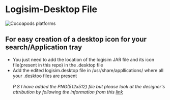 # Logisim-Desktop File
![Cocoapods platforms](https://img.shields.io/badge/Plaform-linux%20%7C%20osx-green)
## For easy creation of a desktop icon for your search/Application tray 
* You just need to add the location of the logisim JAR file and its icon file(present in this repo) in the .desktop file
* Add the edited logisim.desktop file in /usr/share/appllications/ where all your .desktoo files are present
 <br></br>
*P.S I have added the PNG(512x512) file but please look at the designer's attribution by following the information from this [link](https://iconduck.com/icons/63432/logisim)*
